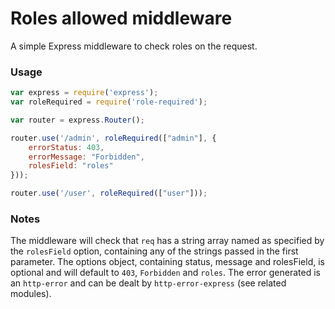 # Roles allowed middleware

A simple Express middleware to check roles on the request.

### Usage

```javascript
var express = require('express');
var roleRequired = require('role-required');

var router = express.Router();

router.use('/admin', roleRequired(["admin"], {
    errorStatus: 403,
    errorMessage: "Forbidden",
    rolesField: "roles"
}));

router.use('/user', roleRequired(["user"]));
```

### Notes
The middleware will check that `req` has a string array named as specified by the `rolesField` option, containing any of the strings passed in the first parameter. The options object, containing status, message and rolesField, is optional and will default to `403`, `Forbidden` and `roles`. The error generated is an `http-error` and can be dealt by `http-error-express` (see related modules).
